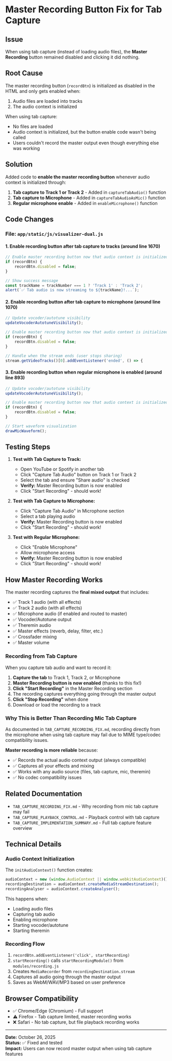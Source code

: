# Master Recording Button Fix for Tab Capture

## Issue
When using tab capture (instead of loading audio files), the **Master Recording** button remained disabled and clicking it did nothing.

## Root Cause
The master recording button (`recordBtn`) is initialized as disabled in the HTML and only gets enabled when:
1. Audio files are loaded into tracks
2. The audio context is initialized

When using tab capture:
- No files are loaded
- Audio context is initialized, but the button enable code wasn't being called
- Users couldn't record the master output even though everything else was working

## Solution
Added code to **enable the master recording button** whenever audio context is initialized through:
1. **Tab capture to Track 1 or Track 2** - Added in `captureTabAudio()` function
2. **Tab capture to Microphone** - Added in `captureTabAudioAsMic()` function  
3. **Regular microphone enable** - Added in `enableMicrophone()` function

## Code Changes

### File: `app/static/js/visualizer-dual.js`

#### 1. Enable recording button after tab capture to tracks (around line 1670)
```javascript
// Enable master recording button now that audio context is initialized
if (recordBtn) {
    recordBtn.disabled = false;
}

// Show success message
const trackName = trackNumber === 1 ? 'Track 1' : 'Track 2';
alert(`✅ Tab audio is now streaming to ${trackName}!...`);
```

#### 2. Enable recording button after tab capture to microphone (around line 1070)
```javascript
// Update vocoder/autotune visibility
updateVocoderAutotuneVisibility();

// Enable master recording button now that audio context is initialized
if (recordBtn) {
    recordBtn.disabled = false;
}

// Handle when the stream ends (user stops sharing)
stream.getVideoTracks()[0].addEventListener('ended', () => {
```

#### 3. Enable recording button when regular microphone is enabled (around line 893)
```javascript
// Update vocoder/autotune visibility
updateVocoderAutotuneVisibility();

// Enable master recording button now that audio context is initialized
if (recordBtn) {
    recordBtn.disabled = false;
}

// Start waveform visualization
drawMicWaveform();
```

## Testing Steps
1. **Test with Tab Capture to Track:**
   - Open YouTube or Spotify in another tab
   - Click "Capture Tab Audio" button on Track 1 or Track 2
   - Select the tab and ensure "Share audio" is checked
   - **Verify:** Master Recording button is now enabled
   - Click "Start Recording" - should work!

2. **Test with Tab Capture to Microphone:**
   - Click "Capture Tab Audio" in Microphone section
   - Select a tab playing audio
   - **Verify:** Master Recording button is now enabled
   - Click "Start Recording" - should work!

3. **Test with Regular Microphone:**
   - Click "Enable Microphone"
   - Allow microphone access
   - **Verify:** Master Recording button is now enabled
   - Click "Start Recording" - should work!

## How Master Recording Works
The master recording captures the **final mixed output** that includes:
- ✅ Track 1 audio (with all effects)
- ✅ Track 2 audio (with all effects)
- ✅ Microphone audio (if enabled and routed to master)
- ✅ Vocoder/Autotune output
- ✅ Theremin audio
- ✅ Master effects (reverb, delay, filter, etc.)
- ✅ Crossfader mixing
- ✅ Master volume

### Recording from Tab Capture
When you capture tab audio and want to record it:
1. **Capture the tab** to Track 1, Track 2, or Microphone
2. **Master Recording button is now enabled** (thanks to this fix!)
3. **Click "Start Recording"** in the Master Recording section
4. The recording captures everything going through the master output
5. **Click "Stop Recording"** when done
6. Download or load the recording to a track

### Why This is Better Than Recording Mic Tab Capture
As documented in `TAB_CAPTURE_RECORDING_FIX.md`, recording directly from the microphone when using tab capture may fail due to MIME type/codec compatibility issues. 

**Master recording is more reliable** because:
- ✅ Records the actual audio context output (always compatible)
- ✅ Captures all your effects and mixing
- ✅ Works with any audio source (files, tab capture, mic, theremin)
- ✅ No codec compatibility issues

## Related Documentation
- `TAB_CAPTURE_RECORDING_FIX.md` - Why recording from mic tab capture may fail
- `TAB_CAPTURE_PLAYBACK_CONTROL.md` - Playback control with tab capture
- `TAB_CAPTURE_IMPLEMENTATION_SUMMARY.md` - Full tab capture feature overview

## Technical Details

### Audio Context Initialization
The `initAudioContext()` function creates:
```javascript
audioContext = new (window.AudioContext || window.webkitAudioContext)();
recordingDestination = audioContext.createMediaStreamDestination();
recordingAnalyser = audioContext.createAnalyser();
```

This happens when:
- Loading audio files
- Capturing tab audio
- Enabling microphone
- Starting vocoder/autotune
- Starting theremin

### Recording Flow
1. `recordBtn.addEventListener('click', startRecording)`
2. `startRecording()` calls `startRecordingModule()` from `modules/recording.js`
3. Creates `MediaRecorder` from `recordingDestination.stream`
4. Captures all audio going through the master output
5. Saves as WebM/WAV/MP3 based on user preference

## Browser Compatibility
- ✅ Chrome/Edge (Chromium) - Full support
- ⚠️ Firefox - Tab capture limited, master recording works
- ❌ Safari - No tab capture, but file playback recording works

---
**Date:** October 26, 2025  
**Status:** ✅ Fixed and tested  
**Impact:** Users can now record master output when using tab capture features
